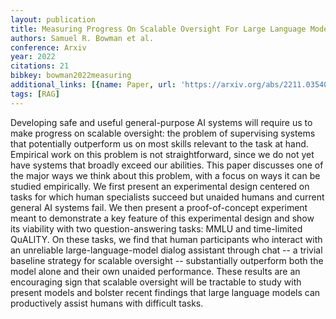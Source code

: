 ```yaml
---
layout: publication
title: Measuring Progress On Scalable Oversight For Large Language Models
authors: Samuel R. Bowman et al.
conference: Arxiv
year: 2022
citations: 21
bibkey: bowman2022measuring
additional_links: [{name: Paper, url: 'https://arxiv.org/abs/2211.03540'}]
tags: [RAG]
---
```

Developing safe and useful general-purpose AI systems will require us to make
progress on scalable oversight: the problem of supervising systems that
potentially outperform us on most skills relevant to the task at hand.
Empirical work on this problem is not straightforward, since we do not yet have
systems that broadly exceed our abilities. This paper discusses one of the
major ways we think about this problem, with a focus on ways it can be studied
empirically. We first present an experimental design centered on tasks for
which human specialists succeed but unaided humans and current general AI
systems fail. We then present a proof-of-concept experiment meant to
demonstrate a key feature of this experimental design and show its viability
with two question-answering tasks: MMLU and time-limited QuALITY. On these
tasks, we find that human participants who interact with an unreliable
large-language-model dialog assistant through chat -- a trivial baseline
strategy for scalable oversight -- substantially outperform both the model
alone and their own unaided performance. These results are an encouraging sign
that scalable oversight will be tractable to study with present models and
bolster recent findings that large language models can productively assist
humans with difficult tasks.